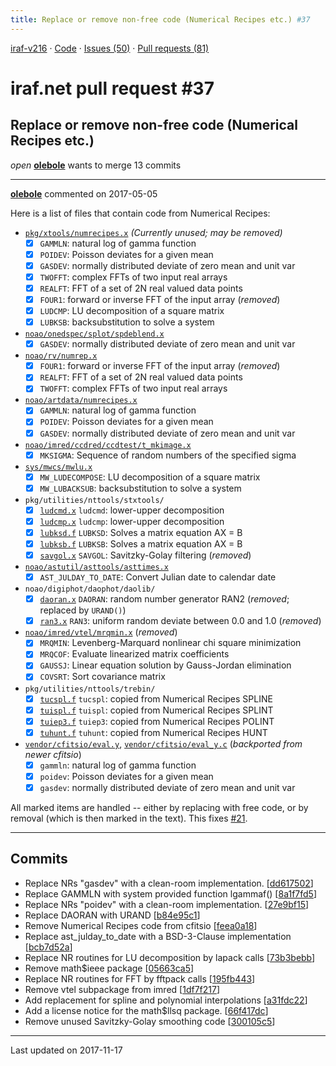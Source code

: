 ```yaml
---
title: Replace or remove non-free code (Numerical Recipes etc.) #37
---
```


[iraf-v216](/iraf-v216) · [Code](https://github.com/iraf-community/iraf/tree/iraf-v216) · [Issues (50)](/iraf-v216/issues) · [Pull requests (81)](/iraf-v216/issues/pulls)

# iraf.net pull request #37
## Replace or remove non-free code (Numerical Recipes etc.)
*open* **[olebole](https://github.com/olebole)** wants to merge 13 commits

- - - -

**[olebole](https://github.com/olebole)** commented on 2017-05-05

Here is a list of files that contain code from Numerical Recipes:  
  
* [`pkg/xtools/numrecipes.x`](https://github.com/iraf-community/iraf/blob/9590f45760a4791f3305407fb51c87f1282b32be/pkg/xtools/numrecipes.x) _(Currently unused; may be removed)_  
  - [X] `GAMMLN`: natural log of gamma function  
  - [X] `POIDEV`: Poisson deviates for a given mean  
  - [X] `GASDEV`:  normally distributed deviate of zero mean and unit var  
  - [X] `TWOFFT`: complex FFTs of two input real arrays  
  - [X] `REALFT`: FFT of a set of 2N real valued data points  
  - [X] `FOUR1`: forward or inverse FFT of the input array (_removed_)  
  - [X] `LUDCMP`: LU decomposition of a square matrix  
  - [X] `LUBKSB`: backsubstitution to solve a system  
* [`noao/onedspec/splot/spdeblend.x`](https://github.com/iraf-community/iraf/blob/9590f45760a4791f3305407fb51c87f1282b32be/noao/onedspec/splot/spdeblend.x)  
  - [X] `GASDEV`:  normally distributed deviate of zero mean and unit var  
* [`noao/rv/numrep.x`](https://github.com/iraf-community/iraf/blob/9590f45760a4791f3305407fb51c87f1282b32be/noao/rv/numrep.x)  
  - [X] `FOUR1`: forward or inverse FFT of the input array (_removed_)  
  - [X] `REALFT`: FFT of a set of 2N real valued data points  
  - [X] `TWOFFT`: complex FFTs of two input real arrays  
* [`noao/artdata/numrecipes.x`](https://github.com/iraf-community/iraf/blob/9590f45760a4791f3305407fb51c87f1282b32be/noao/artdata/numrecipes.x)  
  - [X] `GAMMLN`: natural log of gamma function  
  - [X] `POIDEV`: Poisson deviates for a given mean  
  - [X] `GASDEV`:  normally distributed deviate of zero mean and unit var  
* [`noao/imred/ccdred/ccdtest/t_mkimage.x`](https://github.com/iraf-community/iraf/blob/9590f45760a4791f3305407fb51c87f1282b32be/noao/imred/ccdred/ccdtest/t_mkimage.x#L174-L204)  
   - [X] `MKSIGMA`: Sequence of random numbers of the specified sigma  
* [`sys/mwcs/mwlu.x`](https://github.com/iraf-community/iraf/blob/9590f45760a4791f3305407fb51c87f1282b32be/sys/mwcs/mwlu.x)  
  - [X] `MW_LUDECOMPOSE`: LU decomposition of a square matrix  
  - [X] `MW_LUBACKSUB`: backsubstitution to solve a system  
* `pkg/utilities/nttools/stxtools/`  
  - [X] [`ludcmd.x`](https://github.com/iraf-community/iraf/blob/9590f45760a4791f3305407fb51c87f1282b32be/pkg/utilities/nttools/stxtools/ludcmd.x) `ludcmd`: lower-upper decomposition  
  - [X] [`ludcmp.x`](https://github.com/iraf-community/iraf/blob/9590f45760a4791f3305407fb51c87f1282b32be/pkg/utilities/nttools/stxtools/ludcmp.x) `ludcmp`: lower-upper decomposition  
  - [X] [`lubksd.f`](https://github.com/iraf-community/iraf/blob/9590f45760a4791f3305407fb51c87f1282b32be/pkg/utilities/nttools/stxtools/lubksd.f) `LUBKSD`: Solves a matrix equation AX = B  
  - [X] [`lubksb.f`](https://github.com/iraf-community/iraf/blob/9590f45760a4791f3305407fb51c87f1282b32be/pkg/utilities/nttools/stxtools/lubksb.f) `LUBKSB`: Solves a matrix equation AX = B  
  - [X] [`savgol.x`](https://github.com/iraf-community/iraf/blob/9590f45760a4791f3305407fb51c87f1282b32be/pkg/utilities/nttools/stxtools/savgol.x) `SAVGOL`:   Savitzky-Golay filtering (_removed_)  
* [`noao/astutil/asttools/asttimes.x`](https://github.com/iraf-community/iraf/blob/9590f45760a4791f3305407fb51c87f1282b32be/noao/astutil/asttools/asttimes.x)  
  - [X] `AST_JULDAY_TO_DATE`: Convert Julian date to calendar date  
* `noao/digiphot/daophot/daolib/`  
  - [X] [`daoran.x`](https://github.com/iraf-community/iraf/blob/9590f45760a4791f3305407fb51c87f1282b32be/noao/digiphot/daophot/daolib/daoran.x) `DAORAN`: random number generator RAN2 (_removed_; replaced by `URAND()`)  
  - [X] [`ran3.x`](https://github.com/iraf-community/iraf/blob/9590f45760a4791f3305407fb51c87f1282b32be/noao/digiphot/daophot/daolib/ran3.x) `RAN3`: uniform random deviate between 0.0 and 1.0 (_removed_)  
* [`noao/imred/vtel/mrqmin.x`](https://github.com/iraf-community/iraf/blob/9590f45760a4791f3305407fb51c87f1282b32be/noao/imred/vtel/mrqmin.x) (_removed_)  
  - [X] `MRQMIN`: Levenberg-Marquard nonlinear chi square minimization  
  - [X] `MRQCOF`: Evaluate linearized matrix coefficients  
  - [X] `GAUSSJ`: Linear equation solution by Gauss-Jordan elimination  
  - [X] `COVSRT`: Sort covariance matrix  
* `pkg/utilities/nttools/trebin/`  
  - [X] [`tucspl.f`](https://github.com/iraf-community/iraf/blob/9590f45760a4791f3305407fb51c87f1282b32be/pkg/utilities/nttools/trebin/tucspl.f) `tucspl`: copied from Numerical Recipes SPLINE  
  - [X] [`tuispl.f`](https://github.com/iraf-community/iraf/blob/9590f45760a4791f3305407fb51c87f1282b32be/pkg/utilities/nttools/trebin/tuispl.f) `tuispl`: copied from Numerical Recipes SPLINT  
  - [X] [`tuiep3.f`](https://github.com/iraf-community/iraf/blob/9590f45760a4791f3305407fb51c87f1282b32be/pkg/utilities/nttools/trebin/tuiep3.f) `tuiep3`: copied from Numerical Recipes POLINT  
  - [X] [`tuhunt.f`](https://github.com/iraf-community/iraf/blob/9590f45760a4791f3305407fb51c87f1282b32be/pkg/utilities/nttools/trebin/tuhunt.f) `tuhunt`: copied from Numerical Recipes HUNT  
 * [`vendor/cfitsio/eval.y`](https://github.com/iraf-community/iraf/blob/9590f45760a4791f3305407fb51c87f1282b32be/vendor/cfitsio/eval.y), [`vendor/cfitsio/eval_y.c`](https://github.com/iraf-community/iraf/blob/9590f45760a4791f3305407fb51c87f1282b32be/vendor/cfitsio/eval_y.c) (_backported from newer cfitsio_)  
   - [X] `gammln`: natural log of gamma function  
   - [X] `poidev`: Poisson deviates for a given mean  
   - [X] `gasdev`:  normally distributed deviate of zero mean and unit var  
  
All marked items are handled -- either by replacing with free code, or by removal (which is then marked in the text). This fixes [#21](https://iraf-community.github.io/iraf-v216/issues/21).
- - - -

## Commits

* Replace NRs "gasdev" with a clean-room implementation. [[dd617502](https://github.com/iraf-community/iraf/commit/dd617502460277900267686697a6a36f3c11f0d6)]
* Replace GAMMLN with system provided function lgammaf() [[8a1f7fd5](https://github.com/iraf-community/iraf/commit/8a1f7fd574e04922d545766de32b086c183f5bc3)]
* Replace NRs "poidev" with a clean-room implementation. [[27e9bf15](https://github.com/iraf-community/iraf/commit/27e9bf150c5e648ae0c8d77d9d5dac38b8df6ac5)]
* Replace DAORAN with URAND [[b84e95c1](https://github.com/iraf-community/iraf/commit/b84e95c1d3d3cd33c091630054493bc4d24707e0)]
* Remove Numerical Recipes code from cfitsio [[feea0a18](https://github.com/iraf-community/iraf/commit/feea0a18a392c81359d1798e69a1e23d9a0cc5ce)]
* Replace ast_julday_to_date with a BSD-3-Clause implementation [[bcb7d52a](https://github.com/iraf-community/iraf/commit/bcb7d52af636615657cbae397a4d691fcb84f5be)]
* Replace NR routines for LU decomposition by lapack calls [[73b3bebb](https://github.com/iraf-community/iraf/commit/73b3bebbcd3b037c66a1a90b87660cd826aebced)]
* Remove math$ieee package [[05663ca5](https://github.com/iraf-community/iraf/commit/05663ca5645aba230655ecd39907ef6f3f807d5d)]
* Replace NR routines for FFT by fftpack calls [[195fb443](https://github.com/iraf-community/iraf/commit/195fb443f1b0254640b2af6d5b23e01f78feebf6)]
* Remove vtel subpackage from imred [[1df7f217](https://github.com/iraf-community/iraf/commit/1df7f217419e23c038e42d04bc7759b2ed7417e9)]
* Add replacement for spline and polynomial interpolations [[a31fdc22](https://github.com/iraf-community/iraf/commit/a31fdc22e4b547e93cf36116fc75c82292d081a0)]
* Add a license notice for the math$llsq package. [[66f417dc](https://github.com/iraf-community/iraf/commit/66f417dc90113dcc085b6a50c3523eca617fe1c8)]
* Remove unused Savitzky-Golay smoothing code [[300105c5](https://github.com/iraf-community/iraf/commit/300105c5f97c93093d57f534927b6521d7aed1ae)]

- - - -

Last updated on 2017-11-17
